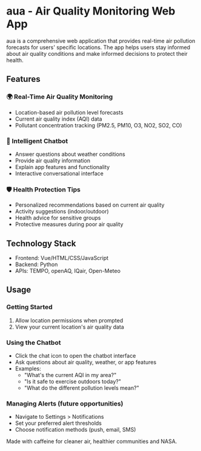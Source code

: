 # aua - Air Quality Monitoring Web App

aua is a comprehensive web application that provides real-time air pollution forecasts for users' specific locations. The app helps users stay informed about air quality conditions and make informed decisions to protect their health.

## Features

### 🌍 Real-Time Air Quality Monitoring
- Location-based air pollution level forecasts
- Current air quality index (AQI) data
- Pollutant concentration tracking (PM2.5, PM10, O3, NO2, SO2, CO)

### 💬 Intelligent Chatbot
- Answer questions about weather conditions
- Provide air quality information
- Explain app features and functionality
- Interactive conversational interface

### 🛡️ Health Protection Tips
- Personalized recommendations based on current air quality
- Activity suggestions (indoor/outdoor)
- Health advice for sensitive groups
- Protective measures during poor air quality

## Technology Stack

- Frontend: Vue/HTML/CSS/JavaScript
- Backend: Python
- APIs: TEMPO, openAQ, IQair, Open-Meteo

## Usage

### Getting Started
1. Allow location permissions when prompted
2. View your current location's air quality data

### Using the Chatbot
- Click the chat icon to open the chatbot interface
- Ask questions about air quality, weather, or app features
- Examples:
  - "What's the current AQI in my area?"
  - "Is it safe to exercise outdoors today?"
  - "What do the different pollution levels mean?"

### Managing Alerts (future opportunities)
- Navigate to Settings > Notifications
- Set your preferred alert thresholds
- Choose notification methods (push, email, SMS)


Made with caffeine for cleaner air, healthier communities and NASA.
